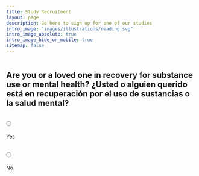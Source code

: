 ```yaml
---
title: Study Recruitment
layout: page
description: Go here to sign up for one of our studies
intro_image: "images/illustrations/reading.svg"
intro_image_absolute: true
intro_image_hide_on_mobile: true
sitemap: false
---
```


<form id="fs-frm" name="complaint-form" accept-charset="utf-8" action="https://formspree.io/f/mrgwkbjp" method="post">
  <fieldset id="fs-frm-inputs">
    <div id="recovery">
      <h2>Are you or a loved one in recovery for substance use or mental health? ¿Usted o alguien querido está en recuperación por el uso de sustancias o la salud mental?</h2>
      <div class="radio-row">
        <div class="radio">
          <input type="radio" id="recoveryYes" name="recovery" value="YES" onChange="yesAnswer('spanish')">
          <label for="yes">Yes</label><br>
        </div>
        <div class="radio">
          <input type="radio" id="recoveryNo" name="recovery" value="NO" onChange="noAnswer()">
          <label for="no">No</label><br>
        </div>
      </div>
    </div>
    <div id="spanish" style="display:none;">
      <h2 id="spanish-label">Does that person speak Spanish? ¿Esa persona habla español?</h2>
      <div class="radio-row">
        <div class="radio">
          <input type="radio" id="spanishYes" name="spanish" value="YES" onChange="yesAnswer('spanishPrimary')">
          <label for="yes">Yes / Sí</label><br>
        </div>
        <div class="radio">
          <input type="radio" id="spanishNo" name="spanish" value="NO" onChange="noAnswer()">
          <label for="no">No</label><br>
        </div>
      </div>
    </div>
    <div id="spanishPrimary" style="display:none;">
      <h2>Do you read better in Spanish? ¿Lees mejor en español?</h2>
      <div class="radio-row">
        <div class="radio">
          <input type="radio" id="spanishPrimaryYes" name="spanishPrimary" value="YES" onChange="spanishLabels()">
          <label for="yes">Yes / Sí</label><br>
        </div>
        <div class="radio">
          <input type="radio" id="spanishPrimaryNo" name="spanishPrimary" value="NO" onChange="yesAnswer('adult')">
          <label for="no">No</label><br>
        </div>
      </div>
    </div>
    <div id="adult" style="display:none;">
      <h2 id="adult-label">Are you an adult over the age of 18?</h2>
      <div class="radio-row">
        <div class="radio">
          <input type="radio" id="adultYes" name="adult" value="YES" onChange="yesAnswer('smartphone')">
          <label for="yes">Yes / Sí</label><br>
        </div>
        <div class="radio">
          <input type="radio" id="adultNo" name="adult" value="NO" onChange="noAnswer()">
          <label for="no">No</label><br>
        </div>
      </div>
    </div>
    <div id="smartphone" style="display:none;">
      <h2 id="smartphone-label">Do you have a smartphone?</h2>
      <div class="radio-row">
        <div class="radio">
          <input type="radio" id="smartphoneYes" name="smartphone" value="YES" onChange="yesAnswer('help')">
          <label for="yes">Yes</label><br>
        </div>
        <div class="radio">
          <input type="radio" id="smartphoneNo" name="smartphone" value="NO" onChange="noAnswer()">
          <label for="no">No</label><br>
        </div>
      </div>
    </div>
    <div id="help" style="display:none;">
      <h2 id="help-label">Interested in helping us improve access to behavioral health services?</h2>
      <div class="radio-row">
        <div class="radio">
          <input type="radio" id="helpYes" name="help" value="YES" onChange="yesAnswer('full_form')">
          <label for="yes">Yes</label><br>
        </div>
        <div class="radio">
          <input type="radio" id="helpNo" name="help" value="NO" onChange="noAnswer()">
          <label for="no">No</label><br>
        </div>
      </div>
    </div>
    <div id="full_form" style="display:none;">
      <div id="name">
        <label for="first" id="name-label">First Name*</label>
        <input type="text" name="name" id="first" placeholder="First name / Primer nombre" required>
      </div>
      <div id="phone">
        <label for="telephone" id="phone-label">Phone Number*</label>
        <input type="telephone" name="telephone" id="telephone" placeholder="(555) 555-5555" required>
      </div>
      <div id="availability">
        <label for="contact" id="availability-label">When is a good time to contact you?*</label>
        <input type="text" name="contact" id="contact" placeholder="Monday evenings, for example / Los lunes por la tarde, por ejemplo." required>
      </div>
    </div>
    <input type="hidden" name="_subject" id="email-subject" value="Rumbo Recruitment Form Submission">
  </fieldset>
  <input id="submit-form-button" type="submit" value="Submit / Enviar" style="display:none; margin-top: 1rem;">
</form>
<div id="no-thanks" style="display:none;">
  <h2 id="nothanks-label">Thank you for your time -- unfortunately, we're looking for somebody else!</h2>
</div>

  <style>/* reset */
  #fs-frm input,
  #fs-frm select,
  #fs-frm textarea,
  #fs-frm fieldset,
  #fs-frm optgroup,
  #fs-frm label,
  #fs-frm #card-element:disabled {
    font-family: inherit;
    font-size: 100%;
    color: inherit;
    border: none;
    border-radius: 0;
    display: block;
    width: 100%;
    padding: 0;
    margin: 0;
    -webkit-appearance: none;
    -moz-appearance: none;
  }
  #fs-frm label,
  #fs-frm legend,
  #fs-frm ::placeholder {
    font-size: .825rem;
    padding-top: .2rem;
    display: flex;
    align-items: baseline;
  }
  
  /* border, padding, margin, width */

  #fs-frm input,
  #fs-frm select,
  #fs-frm textarea,
  #fs-frm #card-element {
    border: 1px solid rgba(0,0,0,0.2);
    background-color: rgba(255,255,255,0.9);
    padding: .75em 1rem;
    margin-bottom: 1.5rem;
  }
  #fs-frm input:focus,
  #fs-frm select:focus,
  #fs-frm textarea:focus {
    background-color: white;
    outline-style: solid;
    outline-width: thin;
    outline-color: gray;
    outline-offset: -1px;
  }
  #fs-frm [type="text"],
  #fs-frm [type="email"] {
    width: 100%;
  }
  #fs-frm [type="button"],
  #fs-frm [type="submit"],
  #fs-frm [type="reset"] {
    width: auto;
    cursor: pointer;
    -webkit-appearance: button;
    -moz-appearance: button;
    appearance: button;
  }
  #fs-frm [type="button"]:focus,
  #fs-frm [type="submit"]:focus,
  #fs-frm [type="reset"]:focus {
    outline: none;
  }
  #fs-frm [type="submit"],
  #fs-frm [type="reset"] {
    margin-bottom: 0;
  }
  #fs-frm select {
    text-transform: none;
  }
  
  #fs-frm [type="checkbox"] {
    -webkit-appearance: checkbox;
    -moz-appearance: checkbox;
    appearance: checkbox;
    display: inline-block;
    width: auto;
    margin: 0 .5em 0 0 !important;
  }
  
  #fs-frm [type="radio"] {
    -webkit-appearance: radio;
    -moz-appearance: radio;
    appearance: radio;
    margin-bottom: 0 !important;
    margin-right: 3em;
    width: unset;
  }
  
  /* address, locale */
  #fs-frm fieldset.locale input[name="city"],
  #fs-frm fieldset.locale select[name="state"],
  #fs-frm fieldset.locale input[name="postal-code"] {
    display: inline;
  }
  #fs-frm fieldset.locale input[name="city"] {
    width: 52%;
  }
  #fs-frm fieldset.locale select[name="state"],
  #fs-frm fieldset.locale input[name="postal-code"] {
    width: 20%;
  }
  #fs-frm fieldset.locale input[name="city"],
  #fs-frm fieldset.locale select[name="state"] {
    margin-right: 3%;
  }
  </style>

<script>

var labelStrings = {
  smartphone: {
    english: 'Do you have a smartphone?',
    spanish: '¿Tiene un smartphone?'
  },
  adult: {
    english: 'Are you an adult over the age of 18?',
    spanish: '¿Eres adulto mayor de 18 años?'
  },
  help: {
    english: 'Interested in helping us improve access to behavioral health services?',
    spanish: '¿Está interesado en ayudarnos a mejorar el acceso a los servicios de salud mental y tratamiento de adicciones?'
  },
  name: {
    english: 'First Name*',
    spanish: 'Primer nombre*'
  },
  phone: {
    english: 'Phone Number*',
    spanish: 'Número de teléfono*'
  },
  availability: {
    english: 'When is a good time to contact you?*',
    spanish: '¿Cuándo es un buen momento para contactarlo?*'
  },
  nothanks: {
    english: 'Thank you for your time -- unfortunately, we\'re looking for somebody else!',
    spanish: '¡Gracias por su tiempo, pero estamos buscando a otra persona!'
  }
}

var speaksSpanish = false;

function yesAnswer(selector) {
  var element = document.getElementById(selector);
  element.style.display = 'block';
}

function noAnswer() {
  var formElement = document.getElementById('fs-frm');
  formElement.style.display = 'none';

  var noThanksElement = document.getElementById('no-thanks');
  noThanksElement.style.display = 'block';
}

function spanishLabels() {
  // handle translations
  for (var label in labelStrings) {
    document.getElementById(label + '-label').innerHTML = labelStrings[label]['spanish'];
  }
  
  // show element
  var element = document.getElementById('adult');
  element.style.display = 'block';
}

var contactElement = document.getElementById('contact');
contactElement. addEventListener("input", (event) => {
  var submit = document.getElementById('submit-form-button');
  submit.style.display = 'block';
});

</script>